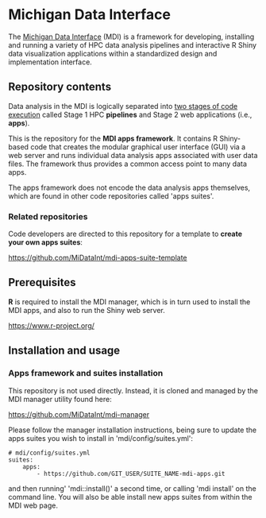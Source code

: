 # Michigan Data Interface

The [Michigan Data Interface](https://midataint.github.io/) (MDI) is a framework for developing,
installing and running a variety of HPC data analysis pipelines
and interactive R Shiny data visualization applications
within a standardized design and implementation interface.

## Repository contents

Data analysis in the MDI is logically separated into 
[two stages of code execution](https://midataint.github.io/docs/analysis-flow/) 
called Stage 1 HPC **pipelines**
and Stage 2 web applications (i.e., **apps**).

This is the repository for the **MDI apps
framework**. It contains R Shiny-based code that
creates the modular graphical user interface (GUI) via
a web server and runs individual data analysis apps
associated with user data files. The framework thus provides
a common access point to many data apps.

The apps framework does not encode the data analysis apps themselves, 
which are found in other code repositories called 'apps suites'. 

### Related repositories

Code developers are directed to this repository for a template to
**create your own apps suites**:

<https://github.com/MiDataInt/mdi-apps-suite-template>

## Prerequisites

**R** is required to install the MDI manager, which is in turn used 
to install the MDI apps, and also to run the Shiny web server.

<https://www.r-project.org/>

## Installation and usage

### Apps framework and suites installation

This repository is not used directly. Instead, it is cloned
and managed by the MDI manager utility found here:

<https://github.com/MiDataInt/mdi-manager>

Please follow the manager installation instructions, being sure
to update the apps suites you wish to install in 'mdi/config/suites.yml':

```
# mdi/config/suites.yml
suites:
    apps:
        - https://github.com/GIT_USER/SUITE_NAME-mdi-apps.git
```

and then running' 'mdi::install()' a second time, or calling 
'mdi install' on the command line. You will also be able install 
new apps suites from within the MDI web page.
